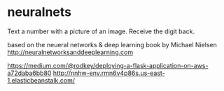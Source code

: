 # neuralnets

Text a number with a picture of an image. Receive the digit back.

based on the neueral networks & deep learning book by Michael Nielsen
http://neuralnetworksanddeeplearning.com



https://medium.com/@rodkey/deploying-a-flask-application-on-aws-a72daba6bb80
http://nnhw-env.rmn6v4p86s.us-east-1.elasticbeanstalk.com/